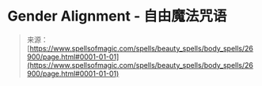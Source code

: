 <!--yml

category: 未分类

date: 2024-06-12 19:15:29

-->

# Gender Alignment - 自由魔法咒语

> 来源：[https://www.spellsofmagic.com/spells/beauty_spells/body_spells/26900/page.html#0001-01-01](https://www.spellsofmagic.com/spells/beauty_spells/body_spells/26900/page.html#0001-01-01)
